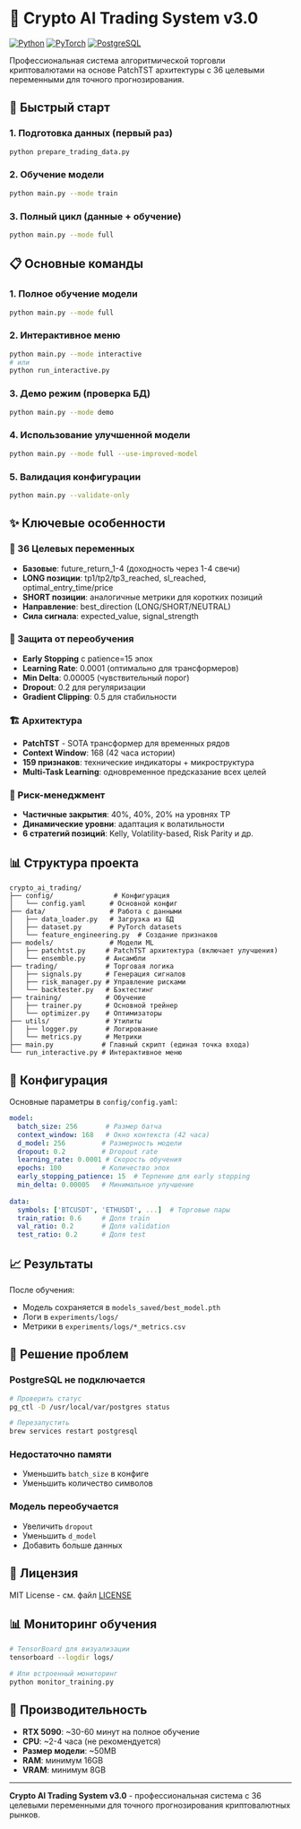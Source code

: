 # 🚀 Crypto AI Trading System v3.0

[![Python](https://img.shields.io/badge/python-3.10+-blue.svg)](https://www.python.org/downloads/)
[![PyTorch](https://img.shields.io/badge/PyTorch-2.0+-orange.svg)](https://pytorch.org/)
[![PostgreSQL](https://img.shields.io/badge/PostgreSQL-13+-blue.svg)](https://www.postgresql.org/)

Профессиональная система алгоритмической торговли криптовалютами на основе PatchTST архитектуры с 36 целевыми переменными для точного прогнозирования.

## 🎯 Быстрый старт

### 1. Подготовка данных (первый раз)
```bash
python prepare_trading_data.py
```

### 2. Обучение модели
```bash
python main.py --mode train
```

### 3. Полный цикл (данные + обучение)
```bash
python main.py --mode full
```

## 📋 Основные команды

### 1. Полное обучение модели
```bash
python main.py --mode full
```

### 2. Интерактивное меню
```bash
python main.py --mode interactive
# или
python run_interactive.py
```

### 3. Демо режим (проверка БД)
```bash
python main.py --mode demo
```

### 4. Использование улучшенной модели
```bash
python main.py --mode full --use-improved-model
```

### 5. Валидация конфигурации
```bash
python main.py --validate-only
```

## ✨ Ключевые особенности

### 🎯 36 Целевых переменных
- **Базовые**: future_return_1-4 (доходность через 1-4 свечи)
- **LONG позиции**: tp1/tp2/tp3_reached, sl_reached, optimal_entry_time/price
- **SHORT позиции**: аналогичные метрики для коротких позиций
- **Направление**: best_direction (LONG/SHORT/NEUTRAL)
- **Сила сигнала**: expected_value, signal_strength

### 🧠 Защита от переобучения
- **Early Stopping** с patience=15 эпох
- **Learning Rate**: 0.0001 (оптимально для трансформеров)
- **Min Delta**: 0.00005 (чувствительный порог)
- **Dropout**: 0.2 для регуляризации
- **Gradient Clipping**: 0.5 для стабильности

### 🏗️ Архитектура
- **PatchTST** - SOTA трансформер для временных рядов
- **Context Window**: 168 (42 часа истории)
- **159 признаков**: технические индикаторы + микроструктура
- **Multi-Task Learning**: одновременное предсказание всех целей

### 💼 Риск-менеджмент
- **Частичные закрытия**: 40%, 40%, 20% на уровнях TP
- **Динамические уровни**: адаптация к волатильности
- **6 стратегий позиций**: Kelly, Volatility-based, Risk Parity и др.

## 📊 Структура проекта

```
crypto_ai_trading/
├── config/               # Конфигурация
│   └── config.yaml      # Основной конфиг
├── data/                # Работа с данными
│   ├── data_loader.py   # Загрузка из БД
│   ├── dataset.py       # PyTorch datasets
│   └── feature_engineering.py  # Создание признаков
├── models/              # Модели ML
│   ├── patchtst.py     # PatchTST архитектура (включает улучшения)
│   └── ensemble.py     # Ансамбли
├── trading/            # Торговая логика
│   ├── signals.py      # Генерация сигналов
│   ├── risk_manager.py # Управление рисками
│   └── backtester.py   # Бэктестинг
├── training/           # Обучение
│   ├── trainer.py      # Основной трейнер
│   └── optimizer.py    # Оптимизаторы
├── utils/              # Утилиты
│   ├── logger.py       # Логирование
│   └── metrics.py      # Метрики
├── main.py            # Главный скрипт (единая точка входа)
└── run_interactive.py # Интерактивное меню
```

## 🔧 Конфигурация

Основные параметры в `config/config.yaml`:

```yaml
model:
  batch_size: 256       # Размер батча
  context_window: 168   # Окно контекста (42 часа)
  d_model: 256         # Размерность модели
  dropout: 0.2         # Dropout rate
  learning_rate: 0.0001 # Скорость обучения
  epochs: 100          # Количество эпох
  early_stopping_patience: 15  # Терпение для early stopping
  min_delta: 0.00005   # Минимальное улучшение
  
data:
  symbols: ['BTCUSDT', 'ETHUSDT', ...]  # Торговые пары
  train_ratio: 0.6     # Доля train
  val_ratio: 0.2       # Доля validation
  test_ratio: 0.2      # Доля test
```

## 📈 Результаты

После обучения:
- Модель сохраняется в `models_saved/best_model.pth`
- Логи в `experiments/logs/`
- Метрики в `experiments/logs/*_metrics.csv`

## 🚨 Решение проблем

### PostgreSQL не подключается
```bash
# Проверить статус
pg_ctl -D /usr/local/var/postgres status

# Перезапустить
brew services restart postgresql
```

### Недостаточно памяти
- Уменьшить `batch_size` в конфиге
- Уменьшить количество символов

### Модель переобучается
- Увеличить `dropout`
- Уменьшить `d_model`
- Добавить больше данных

## 📝 Лицензия

MIT License - см. файл [LICENSE](LICENSE)

## 📊 Мониторинг обучения

```bash
# TensorBoard для визуализации
tensorboard --logdir logs/

# Или встроенный мониторинг
python monitor_training.py
```

## 🚀 Производительность

- **RTX 5090**: ~30-60 минут на полное обучение
- **CPU**: ~2-4 часа (не рекомендуется)
- **Размер модели**: ~50MB
- **RAM**: минимум 16GB
- **VRAM**: минимум 8GB

---

**Crypto AI Trading System v3.0** - профессиональная система с 36 целевыми переменными для точного прогнозирования криптовалютных рынков.